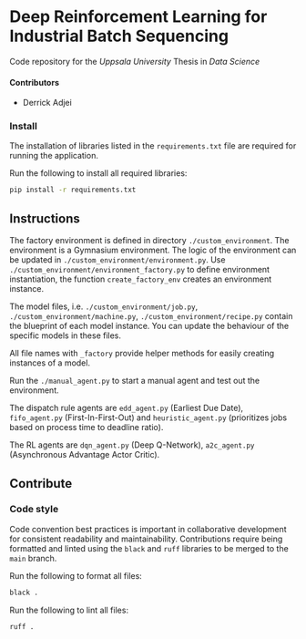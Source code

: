 # Deep Reinforcement Learning for Industrial Batch Sequencing

Code repository for the _Uppsala University_ Thesis in _Data Science_

#### Contributors

* Derrick Adjei
 
### Install

The installation of libraries listed in the `requirements.txt` file are required for running the application.

Run the following to install all required libraries:

```bash
pip install -r requirements.txt
```

## Instructions
The factory environment is defined in directory `./custom_environment`. The environment is a Gymnasium environment.
The logic of the environment can be updated in `./custom_environment/environment.py`. 
Use `./custom_environment/environment_factory.py` to define environment instantiation, the function `create_factory_env`
creates an environment instance.

The model files, i.e. `./custom_environment/job.py`, `./custom_environment/machine.py`, `./custom_environment/recipe.py` contain
the blueprint of each model instance. You can update the behaviour of the specific models in these files. 

All file names with `_factory` provide helper methods for easily creating instances of a model.

Run the `./manual_agent.py` to start a manual agent and test out the environment.

The dispatch rule agents are `edd_agent.py` (Earliest Due Date), `fifo_agent.py` (First-In-First-Out) 
and `heuristic_agent.py` (prioritizes jobs based on process time to deadline ratio).

The RL agents are `dqn_agent.py` (Deep Q-Network), `a2c_agent.py` (Asynchronous Advantage Actor Critic).


## Contribute

### Code style

Code convention best practices is important in collaborative development for consistent readability and maintainability. 
Contributions require being formatted and linted using the `black` and `ruff` libraries to be merged to the `main` branch.

Run the following to format all files:

```bash
black .
```

Run the following to lint all files:

```bash
ruff .
```
